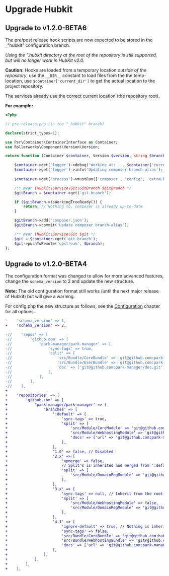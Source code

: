 Upgrade Hubkit
==============

Upgrade to v1.2.0-BETA6
-----------------------

The pre/post release hook scripts are now expected to be stored in the _"hubkit" configuration branch.

*Using the ".hubkit directory at the root of the repository is still supported, but will no longer work
in HubKit v2.0.*

**Caution:** Hooks are loaded from a temporary location *outside of the repository*, use the `__DIR__`
constant to load files from the the temp-location, use `$container['current_dir']` 
to get the actual location to the project repository. 

The services already use the correct current location (the repository root).

**For example:**

```php
<?php

// pre-release.php (in the "_hubkit" branch)

declare(strict_types=1);

use Psr\Container\ContainerInterface as Container;
use Rollerworks\Component\Version\Version;

return function (Container $container, Version $version, string $branch, ?string $releaseTitle, string $changelog) {

    $container->get('logger')->debug('Working at: ' . $container['current_dir']);
    $container->get('logger')->info('Updating composer branch-alias');
    
    $container->get('process')->mustRun(['composer', 'config', 'extra.branch-alias.dev-'.$branch, sprintf('%d.%d-dev', $version->major, $version->minor)]);

    /** @var \HubKit\Service\Git\GitBranch $gitBranch */
    $gitBranch = $container->get('git.branch');

    if ($gitBranch->isWorkingTreeReady()) {
        return; // Nothing to, composer is already up-to-date
    }

    $gitBranch->add('composer.json');
    $gitBranch->commit('Update composer branch-alias');

    /** @var \HubKit\Service\Git $git */
    $git = $container->get('git.branch');
    $git->pushToRemote('upstream', $branch);
};
```


Upgrade to v1.2.0-BETA4
-----------------------

The configuration format was changed to allow for more advanced features, change
the `schema_version` to 2 and update the new structure.

**Note:** The old configuration format still works (until the next major release of Hubkit) but will give a warning.

For config.php the new structure as follows, see the [Configuration](config.md) chapter for all options.

```diff
-    'schema_version' => 1,
+    'schema_version' => 2,

-//    'repos' => [
-//        'github.com' => [
-//            'park-manager/park-manager' => [
-//                'sync-tags' => true,
-//                'split' => [
-//                    'src/Bundle/CoreBundle' => 'git@github.com:park-manager/core-bundle.git',
-//                    'src/Bundle/UserBundle' => 'git@github.com:park-manager/user-bundle.git',
-//                    'doc' => ['git@github.com:park-manager/doc.git', 'sync-tags' => false],
-//                ],
-//            ],
-//        ],
-//    ],
+
+    'repositories' => [
+        'github.com' => [
+            'park-manager/park-manager' => [
+                'branches' => [
+                    ':default' => [
+                        'sync-tags' => true,
+                        'split' => [
+                            'src/Module/CoreModule' => 'git@github.com:hubkit-sandbox/core-module.git',
+                            'src/Module/WebhostingModule' => 'git@github.com:hubkit-sandbox/webhosting-module.git',
+                            'docs' => ['url' => 'git@github.com:park-manager/doc.git', 'sync-tags' => false],
+                        ],
+                    ],
+                    '1.0' => false, // Disabled
+                    '2.x' => [
+                        'upmerge' => false,
+                        // Split's is inherited and merged from ':default'
+                        'split' => [
+                            'src/Module/DomainRegModule' => 'git@github.com:hubkit-sandbox/webhosting-module.git',
+                        ],
+                    ],
+                    '3.x' => [
+                        'sync-tags' => null, // Inherit from the root configuration.
+                        'split' => [
+                            'src/Module/WebhostingModule' => false,
+                            'src/Module/DomainRegModule' => 'git@github.com:hubkit-sandbox/webhosting-module.git',
+                        ],
+                    ],
+                    '4.1' => [
+                        'ignore-default' => true, // Nothing is inherited from ':default'
+                        'sync-tags' => false,
+                        'src/Bundle/CoreBundle' => 'git@github.com:hubkit-sandbox/core-module.git',
+                        'src/Bundle/WebhostingBundle' => 'git@github.com:hubkit-sandbox/webhosting-module.git',
+                        'docs' => ['url' => 'git@github.com:park-manager/doc.git', 'sync-tags' => false],
+                    ],
+                ],
+            ],
+        ],
+    ],
```

